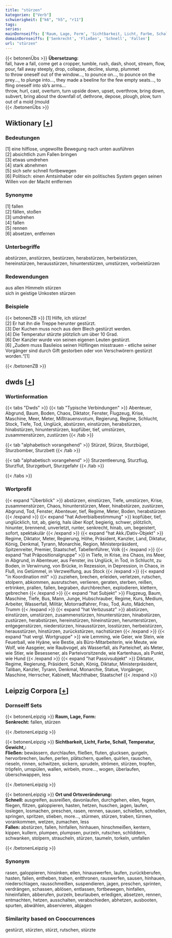 ```yaml
---
title: "stürzen"
kategorien: ["Verb"]
schwierigkeit: ["k6", "h5", "r11"]
tags:
series:
mainDornseiffs: ['Raum, Lage, Form', 'Sichtbarkeit, Licht, Farbe, Schall, Temperatur, Gewicht,', 'Ort und Ortsveränderung']
domainDornseiffs: ['Senkrecht', 'Fließen', 'Schnell', 'Fallen']
url: "stürzen"
---
```


{{< betonenÜbs >}}
**Übersetzung:**  
fall, have a fall, come get a cropper, tumble, rush, dash, shoot, stream, flow, pour, fall away steeply, drop, collapse, decline, slump, plummet  
to throw oneself out of the window..., to pounce on..., to pounce on the prey..., to plunge into..., they made a beeline for the few empty seats..., to fling oneself into sb’s arms...  
throw, hurl, cast, overturn, turn upside down, upset, overthrow, bring down, subvert, bring about the downfall of, dethrone, depose, plough, plow, turn out of  a mold (mould  
{{< /betonenÜbs >}}

## Wiktionary [[+](https://de.wiktionary.org/wiki/stürzen)]

### Bedeutungen
[1] eine hilflose, ungewollte Bewegung nach unten ausführen  
[2] absichtlich zum Fallen bringen  
[3] etwas umdrehen  
[4] stark abnehmen  
[5] sich sehr schnell fortbewegen  
[6] Politisch: einen Amtsinhaber oder ein politisches System gegen seinen Willen von der Macht entfernen  

### Synonyme
[1] fallen  
[2] fällen, stoßen  
[3] umdrehen  
[4] fallen  
[5] rennen  
[6] absetzen, entfernen  

### Unterbegriffe
abstürzen, anstürzen, bestürzen, herabstürzen, herbeistürzen, hereinstürzen, herausstürzen, hinunterstürzen, umstürzen, vorbeistürzen  

### Redewendungen
aus allen Himmeln stürzen  
sich in geistige Unkosten stürzen  

### Beispiele
{{< betonenZB >}}
[1] Hilfe, ich stürze!  
[2] Er hat ihn die Treppe herunter gestürzt.  
[3] Der Kuchen muss noch aus dem Blech gestürzt werden.  
[4] Die Temperatur stürzte plötzlich um über 10 Grad.  
[6] Der Kanzler wurde von seinen eigenen Leuten gestürzt.  
[6] „Zudem muss Basileios seinen Höflingen misstrauen - etliche seiner Vorgänger sind durch Gift gestorben oder von Verschwörern gestürzt worden.“[1]  

{{< /betonenZB >}}


## dwds [[+](https://www.dwds.de/wb/stürzen)]

### Wortinformation
{{< tabs "Dwds" >}}
{{< tab "Typische Verbindungen" >}}
Abenteuer, Abgrund, Baum, Boden, Chaos, Diktator, Fenster, Flugzeug, Krise, Maschine, Meer, Meter, Mißtrauensvotum, Regierung, Regime, Schlucht, Stock, Tiefe, Tod, Unglück, abstürzen, einstürzen, herabstürzen, hinabstürzen, hinunterstürzen, kopfüber, tief, umstürzen, zusammenstürzen, zustürzen
{{< /tab >}}

{{< tab "alphabetisch vorangehend" >}}
Stürzel, Stürze, Sturzbügel, Sturzbomber, Sturzbett
{{< /tab >}}

{{< tab "alphabetisch vorangehend" >}}
Sturzentleerung, Sturzflug, Sturzflut, Sturzgeburt, Sturzgefahr
{{< /tab >}}

{{< /tabs >}}

### Wortprofil
{{< expand "Überblick" >}} abstürzen, einstürzen, Tiefe, umstürzen, Krise, zusammenstürzen, Chaos, hinunterstürzen, Meer, hinabstürzen, zustürzen, Abgrund, Tod, Fenster, Abenteuer, tief, Regime, Meter, Boden, herabstürzen {{< /expand >}}
{{< expand "hat Adverbialbestimmung" >}} kopfüber, tief, unglücklich, tot, ab, gierig, hals über Kopf, begierig, schwer, plötzlich, hinunter, brennend, unverletzt, runter, senkrecht, hinab, um, begeistert, sofort, spektakulär {{< /expand >}}
{{< expand "hat Akk./Dativ-Objekt" >}} Regime, Diktator, Meter, Regierung, Höhe, Präsident, Kanzler, Land, Diktatur, König, Denkmal, Tyrann, Monarchie, Region, Ministerpräsident, Spitzenreiter, Premier, Staatschef, Tabellenführer, Volk {{< /expand >}}
{{< expand "hat Präpositionalgruppe" >}} in Tiefe, in Krise, ins Chaos, ins Meer, in Abgrund, in Abenteuer, aus Fenster, ins Unglück, in Tod, in Schlucht, zu Boden, in Verwirrung, von Brücke, in Rezession, in Depression, in Chaos, in Fluß, ins Getümmel, in Verzweiflung, aus Stock {{< /expand >}}
{{< expand "in Koordination mit" >}} zuziehen, brechen, erleiden, verletzen, rutschen, stolpern, abkommen, ausrutschen, verlieren, geraten, sterben, reißen, ertrinken, prallen, fallen, begraben, durchbrechen, explodieren, klettern, gebrechen {{< /expand >}}
{{< expand "hat Subjekt" >}} Flugzeug, Baum, Maschine, Tiefe, Bus, Mann, Junge, Hubschrauber, Regime, Kurs, Medium, Arbeiter, Wasserfall, Militär, Motorradfahrer, Frau, Tod, Auto, Mädchen, Trumm {{< /expand >}}
{{< expand "hat Verbzusatz" >}} abstürzen, einstürzen, umstürzen, zusammenstürzen, hinunterstürzen, hinabstürzen, zustürzen, herabstürzen, hereinstürzen, hineinstürzen, herunterstürzen, entgegenstürzen, niederstürzen, hinausstürzen, losstürzen, herbeistürzen, herausstürzen, hinstürzen, zurückstürzen, nachstürzen {{< /expand >}}
{{< expand "hat vergl. Wortgruppe" >}} wie Lemming, wie Geier, wie Stein, wie Feuerball, wie Hyäne, wie Bestie, als Büro-Mitarbeiterin, wie Meute, wie Wolf, wie Aasgeier, wie Raubvogel, als Wasserfall, als Parteichef, als Meter, wie Stier, wie Besessener, als Parteivorsitzende, wie Kartenhaus, als Punkt, wie Hund {{< /expand >}}
{{< expand "hat Passivsubjekt" >}} Diktator, Regime, Regierung, Präsident, Schah, König, Diktatur, Ministerpräsident, Taliban, Kanzler, Tyrann, Denkmal, Monarchie, Statue, Vorgänger, Maschine, Herrscher, Kabinett, Machthaber, Staatschef {{< /expand >}}

## Leipzig Corpora [[+](https://corpora.uni-leipzig.de/en/res?word=stürzen&corpusId=deu_newscrawl-public_2018)]

### Dornseiff Sets
{{< betonenLeipzig >}}
**Raum, Lage, Form:**  
**Senkrecht:** fallen, stürzen  

{{< /betonenLeipzig >}}


{{< betonenLeipzig >}}
**Sichtbarkeit, Licht, Farbe, Schall, Temperatur, Gewicht,:**  
**Fließen:** bewässern, durchlaufen, fließen, fluten, glucksen, gurgeln, hervorbrechen, laufen, perlen, plätschern, quellen, quirlen, rauschen, rieseln, rinnen, schwitzen, sickern, sprudeln, strömen, stürzen, tropfen, tröpfeln, umspülen, wallen, wirbeln, more..., wogen, überlaufen, überschwappen, less  

{{< /betonenLeipzig >}}


{{< betonenLeipzig >}}
**Ort und Ortsveränderung:**  
**Schnell:** ausgreifen, ausreißen, davonlaufen, durchgehen, eilen, fegen, fliegen, flitzen, galoppieren, hasten, hetzen, huschen, jagen, laufen, loslegen, losmachen, preschen, rasen, rennen, sausen, schießen, schnellen, springen, spritzen, stieben, more..., stürmen, stürzen, traben, türmen, vorankommen, wetzen, zumachen, less  
**Fallen:** abstürzen, fallen, hinfallen, hinhauen, hinschmeißen, kentern, kippen, kullern, plumpen, plumpsen, purzeln, rutschen, schliddern, schwanken, stolpern, straucheln, stürzen, taumeln, torkeln, umfallen  

{{< /betonenLeipzig >}}

### Synonym
rasen, galoppieren, hinsinken, eilen, hinauswerfen, laufen, zurückberufen, hasten, fallen, entheben, traben, entthronen, rauswerfen, sausen, hinhauen, niederschlagen, rausschmeißen, suspendieren, jagen, preschen, sprinten, verdrängen, schassen, ablösen, entlassen, fortbewegen, hinfallen, hineinfallen, abberufen, purzeln, beurlauben, erledigen, absetzen, rennen, entmachten, hetzen, ausschalten, verabschieden, abhetzen, ausbooten, spurten, abwählen, abservieren, abjagen


### Similarity based on Cooccurrences
gestürzt, stürzten, stürzt, rutschen, stürzte

